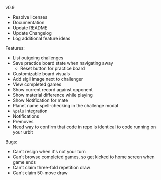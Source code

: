 v0.9
- Resolve licenses
- Documentation
- Update README
- Update Changelog
- Log additional feature ideas


Features:
- List outgoing challenges
- Save practice board state when navigating away
  - Reset button for practice board
- Customizable board visuals
- Add sigil image next to challenger
- View completed games
- Show current record against opponent
- Show material difference while playing
- Show Notification for mate
- Planet name spell-checking in the challenge modal
- `%pals` integration
- Notifications
- Premoves
- Need way to confirm that code in repo is identical to code running on your urbit

Bugs:
- Can't resign when it's not your turn
- Can't browse completed games, so get kicked to home screen when game ends
- Can't claim three-fold repetition draw
- Can't claim 50-move draw
